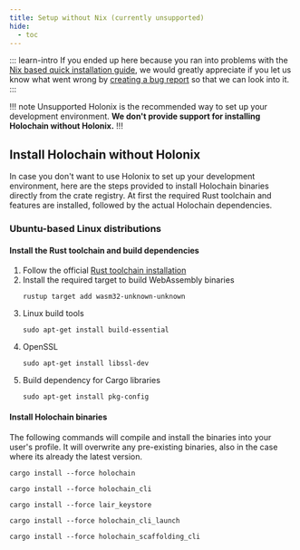 ```yaml
---
title: Setup without Nix (currently unsupported)
hide:
  - toc
---
```


::: learn-intro
If you ended up here because you ran into problems with the [Nix based quick installation guide](/get-started/), we would greatly appreciate if you let us know what went wrong by [creating a bug report](https://github.com/holochain/docs-pages/issues/new/choose) so that we can look into it.
:::

!!! note Unsupported
Holonix is the recommended way to set up your development environment.
**We don't provide support for installing Holochain without Holonix.**
!!!

## Install Holochain without Holonix

In case you don't want to use Holonix to set up your development environment, here are the steps provided to install Holochain binaries directly
from the crate registry. At first the required Rust toolchain and features are installed, followed by the actual Holochain dependencies.


### Ubuntu-based Linux distributions

#### Install the Rust toolchain and build dependencies

1. Follow the official [Rust toolchain installation](https://www.rust-lang.org/tools/install)
2. Install the required target to build WebAssembly binaries
    ```shell
    rustup target add wasm32-unknown-unknown
    ```
3. Linux build tools
    ```shell
    sudo apt-get install build-essential
    ```
4. OpenSSL
    ```shell
    sudo apt-get install libssl-dev
    ```
5. Build dependency for Cargo libraries
    ```shell
    sudo apt-get install pkg-config
    ```

#### Install Holochain binaries

The following commands will compile and install the binaries into your user's profile.
It will overwrite any pre-existing binaries, also in the case where its already the latest version.

```shell
cargo install --force holochain
```
```shell
cargo install --force holochain_cli
```
```shell
cargo install --force lair_keystore
```
```shell
cargo install --force holochain_cli_launch
```
```shell
cargo install --force holochain_scaffolding_cli
```